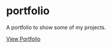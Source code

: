 # portfolio
A portfolio to show some of my projects.

 [View Portfolio](https://brandoncollette.github.io/portfolio/)
